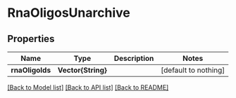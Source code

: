 # RnaOligosUnarchive


## Properties
Name | Type | Description | Notes
------------ | ------------- | ------------- | -------------
**rnaOligoIds** | **Vector{String}** |  | [default to nothing]


[[Back to Model list]](../README.md#models) [[Back to API list]](../README.md#api-endpoints) [[Back to README]](../README.md)


